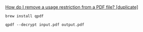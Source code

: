 [How do I remove a usage restriction from a PDF file? [duplicate]](https://superuser.com/questions/616844/how-do-i-remove-a-usage-restriction-from-a-pdf-file)

```shell
brew install qpdf

qpdf --decrypt input.pdf output.pdf
```

